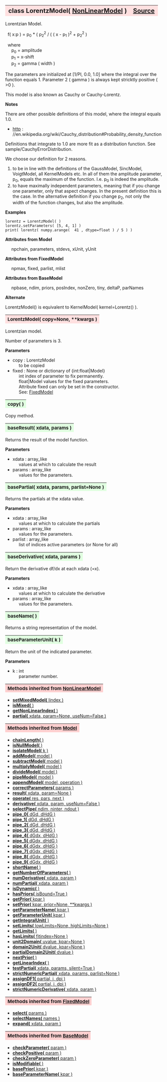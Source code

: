 ---
---
<br><br>

<a name="LorentzModel"></a>
<table><thead style="background-color:#FFE0E0; width:100%; font-size:20px"><tr><th style="text-align:left">
<strong>class LorentzModel(</strong> <a href="./NonLinearModel.html">NonLinearModel</a> )</th><th style="text-align:right"><a href=https://github.com/dokester/BayesicFitting/blob/master/BayesicFitting/source/LorentzModel.py target=_blank>Source</a></th></tr></thead></table>
<p>

Lorentzian Model.

&nbsp; f( x:p ) = p<sub>0</sub> * ( p<sub>2</sub><sup>2</sup> / ( ( x - p<sub>1</sub> )<sup>2</sup> + p<sub>2</sub><sup>2</sup> )<br>

&nbsp; where<br>
&nbsp;&nbsp;&nbsp;&nbsp; p<sub>0</sub> = amplitude<br>
&nbsp;&nbsp;&nbsp;&nbsp; p<sub>1</sub> = x-shift<br>
&nbsp;&nbsp;&nbsp;&nbsp; p<sub>2</sub> = gamma ( width )<br>

The parameters are initialized at [1/PI, 0.0, 1.0] where the integral
over the function equals 1.
Parameter 2 ( gamma ) is always kept stricktly positive ( >0 ).

This model is also known as Cauchy or Cauchy-Lorentz.

<b>Notes</b>

There are other possible definitions of this model, where the integral equals 1.0.
* [http](./http.md) : //en.wikipedia.org/wiki/Cauchy_distribution#Probability_density_function<br>

Definitions that integrate to 1.0 are more fit as a distribution function.
See sample/CauchyErrorDistribution.

We choose our definition for 2 reasons.
1. to be in line with the definitions of the GaussModel, SincModel,
VoigtModel, all KernelModels etc. In all of them the amplitude parameter,
p<sub>0</sub>, equals the maximum of the function. 
I.e. p<sub>0</sub> is indeed the amplitude.
2. to have maximally independent parameters, meaning that if you change one
parameter, only that aspect changes. In the present definition this is the case.
In the alternative definition if you change p<sub>2</sub>, not only the width
of the function changes, but also the amplitude.

<b>Examples</b>

    lorentz = LorentzModel( )
    lorentz.setParameters( [5, 4, 1] )
    print( lorentz( numpy.arange(  41 , dtype=float ) / 5 ) )

<b>Attributes from Model</b>

&nbsp;&nbsp;&nbsp;&nbsp; npchain, parameters, stdevs, xUnit, yUnit<br>

<b>Attributes from FixedModel</b>

&nbsp;&nbsp;&nbsp;&nbsp; npmax, fixed, parlist, mlist<br>

<b>Attributes from BaseModel</b>

&nbsp;&nbsp;&nbsp;&nbsp; npbase, ndim, priors, posIndex, nonZero, tiny, deltaP, parNames<br>


<b>Alternate</b>

LorentzModel() is equivalent to KernelModel( kernel=Lorentz() ).



<a name="LorentzModel"></a>
<table><thead style="background-color:#FFE0E0; width:100%; font-size:15px"><tr><th style="text-align:left">
<strong>LorentzModel(</strong> copy=None, **kwargs )
</th></tr></thead></table>
<p>

Lorentzian model.

Number of parameters is 3.

<b>Parameters</b>

* copy  :  LorentzModel<br>
&nbsp;&nbsp;&nbsp;&nbsp; to be copied<br>
* fixed  :  None or dictionary of {int:float|Model}<br>
&nbsp;&nbsp;&nbsp;&nbsp; int         index of parameter to fix permanently.<br>
&nbsp;&nbsp;&nbsp;&nbsp; float|Model values for the fixed parameters.<br>
&nbsp;&nbsp;&nbsp;&nbsp; Attribute fixed can only be set in the constructor.<br>
&nbsp;&nbsp;&nbsp;&nbsp; See: [FixedModel](./FixedModel.md)<br>


<a name="copy"></a>
<table><thead style="background-color:#E0FFE0; width:100%; font-size:15px"><tr><th style="text-align:left">
<strong>copy(</strong> )
</th></tr></thead></table>
<p>
Copy method. 

<a name="baseResult"></a>
<table><thead style="background-color:#E0FFE0; width:100%; font-size:15px"><tr><th style="text-align:left">
<strong>baseResult(</strong> xdata, params )
</th></tr></thead></table>
<p>

Returns the result of the model function.

<b>Parameters</b>

* xdata  :  array_like<br>
&nbsp;&nbsp;&nbsp;&nbsp; values at which to calculate the result<br>
* params  :  array_like<br>
&nbsp;&nbsp;&nbsp;&nbsp; values for the parameters.<br>


<a name="basePartial"></a>
<table><thead style="background-color:#E0FFE0; width:100%; font-size:15px"><tr><th style="text-align:left">
<strong>basePartial(</strong> xdata, params, parlist=None )
</th></tr></thead></table>
<p>

Returns the partials at the xdata value.

<b>Parameters</b>

* xdata  :  array_like<br>
&nbsp;&nbsp;&nbsp;&nbsp; values at which to calculate the partials<br>
* params  :  array_like<br>
&nbsp;&nbsp;&nbsp;&nbsp; values for the parameters.<br>
* parlist  :  array_like<br>
&nbsp;&nbsp;&nbsp;&nbsp; list of indices active parameters (or None for all)<br>


<a name="baseDerivative"></a>
<table><thead style="background-color:#E0FFE0; width:100%; font-size:15px"><tr><th style="text-align:left">
<strong>baseDerivative(</strong> xdata, params ) 
</th></tr></thead></table>
<p>

Return the derivative df/dx at each xdata (=x).

<b>Parameters</b>

* xdata  :  array_like<br>
&nbsp;&nbsp;&nbsp;&nbsp; values at which to calculate the derivative<br>
* params  :  array_like<br>
&nbsp;&nbsp;&nbsp;&nbsp; values for the parameters.<br>


<a name="baseName"></a>
<table><thead style="background-color:#E0FFE0; width:100%; font-size:15px"><tr><th style="text-align:left">
<strong>baseName(</strong> )
</th></tr></thead></table>
<p>

Returns a string representation of the model.


<a name="baseParameterUnit"></a>
<table><thead style="background-color:#E0FFE0; width:100%; font-size:15px"><tr><th style="text-align:left">
<strong>baseParameterUnit(</strong> k )
</th></tr></thead></table>
<p>

Return the unit of the indicated parameter.

<b>Parameters</b>

* k  :  int<br>
&nbsp;&nbsp;&nbsp;&nbsp; parameter number.<br>


<table><thead style="background-color:#FFD0D0; width:100%; font-size:15px"><tr><th style="text-align:left">
<strong>Methods inherited from</strong> <a href="./NonLinearModel.html">NonLinearModel</a></th></tr></thead></table>


* [<strong>setMixedModel(</strong> lindex )](./NonLinearModel.md#setMixedModel)
* [<strong>isMixed(</strong> )](./NonLinearModel.md#isMixed)
* [<strong>getNonLinearIndex(</strong> )](./NonLinearModel.md#getNonLinearIndex)
* [<strong>partial(</strong> xdata, param=None, useNum=False )](./NonLinearModel.md#partial)


<table><thead style="background-color:#FFD0D0; width:100%; font-size:15px"><tr><th style="text-align:left">
<strong>Methods inherited from</strong> <a href="./Model.html">Model</a></th></tr></thead></table>


* [<strong>chainLength(</strong> )](./Model.md#chainLength)
* [<strong>isNullModel(</strong> ) ](./Model.md#isNullModel)
* [<strong>isolateModel(</strong> k )](./Model.md#isolateModel)
* [<strong>addModel(</strong> model )](./Model.md#addModel)
* [<strong>subtractModel(</strong> model )](./Model.md#subtractModel)
* [<strong>multiplyModel(</strong> model )](./Model.md#multiplyModel)
* [<strong>divideModel(</strong> model )](./Model.md#divideModel)
* [<strong>pipeModel(</strong> model )](./Model.md#pipeModel)
* [<strong>appendModel(</strong> model, operation )](./Model.md#appendModel)
* [<strong>correctParameters(</strong> params )](./Model.md#correctParameters)
* [<strong>result(</strong> xdata, param=None )](./Model.md#result)
* [<strong>operate(</strong> res, pars, next )](./Model.md#operate)
* [<strong>derivative(</strong> xdata, param, useNum=False )](./Model.md#derivative)
* [<strong>selectPipe(</strong> ndim, ninter, ndout ) ](./Model.md#selectPipe)
* [<strong>pipe_0(</strong> dGd, dHdG ) ](./Model.md#pipe_0)
* [<strong>pipe_1(</strong> dGd, dHdG ) ](./Model.md#pipe_1)
* [<strong>pipe_2(</strong> dGd, dHdG ) ](./Model.md#pipe_2)
* [<strong>pipe_3(</strong> dGd, dHdG ) ](./Model.md#pipe_3)
* [<strong>pipe_4(</strong> dGdx, dHdG ) ](./Model.md#pipe_4)
* [<strong>pipe_5(</strong> dGdx, dHdG ) ](./Model.md#pipe_5)
* [<strong>pipe_6(</strong> dGdx, dHdG ) ](./Model.md#pipe_6)
* [<strong>pipe_7(</strong> dGdx, dHdG ) ](./Model.md#pipe_7)
* [<strong>pipe_8(</strong> dGdx, dHdG ) ](./Model.md#pipe_8)
* [<strong>pipe_9(</strong> dGdx, dHdG ) ](./Model.md#pipe_9)
* [<strong>shortName(</strong> ) ](./Model.md#shortName)
* [<strong>getNumberOfParameters(</strong> )](./Model.md#getNumberOfParameters)
* [<strong>numDerivative(</strong> xdata, param )](./Model.md#numDerivative)
* [<strong>numPartial(</strong> xdata, param )](./Model.md#numPartial)
* [<strong>isDynamic(</strong> ) ](./Model.md#isDynamic)
* [<strong>hasPriors(</strong> isBound=True ) ](./Model.md#hasPriors)
* [<strong>getPrior(</strong> kpar )](./Model.md#getPrior)
* [<strong>setPrior(</strong> kpar, prior=None, **kwargs )](./Model.md#setPrior)
* [<strong>getParameterName(</strong> kpar )](./Model.md#getParameterName)
* [<strong>getParameterUnit(</strong> kpar )](./Model.md#getParameterUnit)
* [<strong>getIntegralUnit(</strong> )](./Model.md#getIntegralUnit)
* [<strong>setLimits(</strong> lowLimits=None, highLimits=None )](./Model.md#setLimits)
* [<strong>getLimits(</strong> ) ](./Model.md#getLimits)
* [<strong>hasLimits(</strong> fitindex=None )](./Model.md#hasLimits)
* [<strong>unit2Domain(</strong> uvalue, kpar=None )](./Model.md#unit2Domain)
* [<strong>domain2Unit(</strong> dvalue, kpar=None )](./Model.md#domain2Unit)
* [<strong>partialDomain2Unit(</strong> dvalue )](./Model.md#partialDomain2Unit)
* [<strong>nextPrior(</strong> ) ](./Model.md#nextPrior)
* [<strong>getLinearIndex(</strong> )](./Model.md#getLinearIndex)
* [<strong>testPartial(</strong> xdata, params, silent=True )](./Model.md#testPartial)
* [<strong>strictNumericPartial(</strong> xdata, params, parlist=None ) ](./Model.md#strictNumericPartial)
* [<strong>assignDF1(</strong> partial, i, dpi ) ](./Model.md#assignDF1)
* [<strong>assignDF2(</strong> partial, i, dpi ) ](./Model.md#assignDF2)
* [<strong>strictNumericDerivative(</strong> xdata, param ) ](./Model.md#strictNumericDerivative)


<table><thead style="background-color:#FFD0D0; width:100%; font-size:15px"><tr><th style="text-align:left">
<strong>Methods inherited from</strong> <a href="./FixedModel.html">FixedModel</a></th></tr></thead></table>


* [<strong>select(</strong> params ) ](./FixedModel.md#select)
* [<strong>selectNames(</strong> names ) ](./FixedModel.md#selectNames)
* [<strong>expand(</strong> xdata, param ) ](./FixedModel.md#expand)


<table><thead style="background-color:#FFD0D0; width:100%; font-size:15px"><tr><th style="text-align:left">
<strong>Methods inherited from</strong> <a href="./BaseModel.html">BaseModel</a></th></tr></thead></table>


* [<strong>checkParameter(</strong> param ) ](./BaseModel.md#checkParameter)
* [<strong>checkPositive(</strong> param ) ](./BaseModel.md#checkPositive)
* [<strong>checkZeroParameter(</strong> param )](./BaseModel.md#checkZeroParameter)
* [<strong>isModifiable(</strong> ) ](./BaseModel.md#isModifiable)
* [<strong>basePrior(</strong> kpar ) ](./BaseModel.md#basePrior)
* [<strong>baseParameterName(</strong> kpar ) ](./BaseModel.md#baseParameterName)
